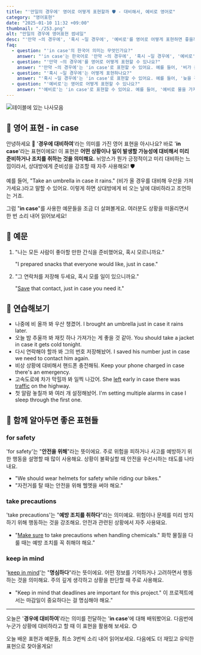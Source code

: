 ```yaml
---
title: "'만일의 경우에' 영어로 어떻게 표현할까 🛡️ - 대비해서, 예비로 영어로"
category: "영어표현"
date: "2025-01-10 11:32 +09:00"
thumbnail: "./253.png"
alt: "만일의 경우에 영어표현 썸네일"
desc: "'만약 ~의 경우에', '혹시 ~일 경우에', '예비로'를 영어로 어떻게 표현하면 좋을까요? '비가 올 경우에 우산을 가져가', '늦을 경우를 대비해서 미리 전화해' 등을 영어로 표현하는 법을 배워봅시다. 다양한 예문을 통해서 연습하고 본인의 표현으로 만들어 보세요."
faq:
  - question: "'in case'의 한국어 의미는 무엇인가요?"
    answer: "'in case'는 한국어로 '만약 ~의 경우에', '혹시 ~일 경우에', '예비로' 등으로 번역될 수 있습니다."
  - question: "'만약 ~의 경우에'를 영어로 어떻게 표현할 수 있나요?"
    answer: "'만약 ~의 경우에'는 'in case'로 표현할 수 있어요. 예를 들어, '비가 올 경우에 우산을 가져가'는 'Take an umbrella in case it rains'로 말할 수 있어요."
  - question: "'혹시 ~일 경우에'는 어떻게 표현하나요?"
    answer: "'혹시 ~일 경우에'는 'in case'로 표현할 수 있어요. 예를 들어, '늦을 경우를 대비해서 미리 전화해'는 'Call me in case you're late'로 말할 수 있어요."
  - question: "'예비로'는 영어로 어떻게 표현할 수 있나요?"
    answer: "'예비로'는 'in case'로 표현할 수 있어요. 예를 들어, '예비로 물을 가지고 가는 게 좋겠어'는 'It's good to bring water in case'로 말할 수 있어요."
---
```


![테이블에 있는 나사모음](./253-1.jpg)

## 🌟 영어 표현 - in case

안녕하세요 👋 '**경우에 대비하여**'라는 의미를 가진 영어 표현을 아시나요? 바로 '**in case**'라는 표현이에요! 이 표현은 **어떤 상황이나 일이 발생할 가능성에 대비해서 미리 준비하거나 조치를 취하는 것을 의미해요.** 뉘앙스가 뭔가 긍정적이고 미리 대비하는 느낌이라서, 상대방에게 준비성을 강조할 때 자주 사용해요! 🛡️

예를 들어, "Take an umbrella in case it rains." (비가 올 경우를 대비해 우산을 가져가세요.)라고 말할 수 있어요. 이렇게 하면 상대방에게 비 오는 날에 대비하라고 조언하는 거죠.

그럼 "**in case**"를 사용한 예문들을 조금 더 살펴볼게요. 여러분도 상황을 떠올리면서 한 번 소리 내어 읽어보세요!

## 📖 예문

1. "나는 모든 사람이 좋아할 만한 간식을 준비했어요, 혹시 모르니까요."

   "I prepared snacks that everyone would like, just in case."

2. "그 연락처를 저장해 두세요, 혹시 모를 일이 있으니까요."

   "[Save](/blog/in-english/293.save/) that contact, just in case you need it."

## 💬 연습해보기

<ul data-interactive-list>
  <li data-interactive-item>
    <span data-toggler>나중에 비 올까 봐 우산 챙겼어.</span>
    <span data-answer>I brought an umbrella just in case it rains later.</span>
  </li>
  <li data-interactive-item>
    <span data-toggler>오늘 밤 추울까 봐 재킷 하나 가져가는 게 좋을 것 같아.</span>
    <span data-answer>You should take a jacket in case it gets cold tonight.</span>
  </li>
  <li data-interactive-item>
    <span data-toggler>다시 연락해야 할까 봐 그의 번호 저장해놨어.</span>
    <span data-answer>I saved his number just in case we need to contact him again.</span>
  </li>
  <li data-interactive-item>
    <span data-toggler>비상 상황에 대비해서 핸드폰 충전해둬.</span>
    <span data-answer>Keep your phone charged in case there's an emergency.</span>
  </li>
  <li data-interactive-item>
    <span data-toggler>고속도로에 차가 막힐까 봐 일찍 나갔어.</span>
    <span data-answer>She <a href="/blog/in-english/402.leave/">left</a> early in case there was <a href="/blog/in-english/384.traffic/">traffic</a> on the highway.</span>
  </li>
  <li data-interactive-item>
    <span data-toggler>첫 알람 놓칠까 봐 여러 개 설정해놨어.</span>
    <span data-answer>I'm setting multiple alarms in case I sleep through the first one.</span>
  </li>
</ul>

## 🤝 함께 알아두면 좋은 표현들

### for safety

'for safety'는 "**안전을 위해**"라는 뜻이에요. 주로 위험을 피하거나 사고를 예방하기 위한 행동을 설명할 때 많이 사용해요. 상황이 불확실할 때 안전을 우선시하는 태도를 나타내요.

- "We should wear helmets for safety while riding our bikes."
- "자전거를 탈 때는 안전을 위해 헬멧을 써야 해요."

### take precautions

'take precautions'는 "**예방 조치를 취하다**"라는 의미예요. 위험이나 문제를 미리 방지하기 위해 행동하는 것을 강조해요. 안전과 관련된 상황에서 자주 사용돼요.

- "[Make sure](/blog/in-english/232.make-sure/) to take precautions when handling chemicals."
  화학 물질을 다룰 때는 예방 조치를 꼭 취해야 해요."

### keep in mind

'[keep in mind](/blog/in-english/222.keep-in-mind/)'는 "**명심하다**"라는 뜻이에요. 어떤 정보를 기억하거나 고려하면서 행동하는 것을 의미해요. 주의 깊게 생각하고 상황을 판단할 때 주로 사용해요.

- "Keep in mind that deadlines are important for this project."
  이 프로젝트에서는 마감일이 중요하다는 걸 명심해야 해요."

---

오늘은 '**경우에 대비하여**'라는 의미를 전달하는 '**in case**'에 대해 배워봤어요. 다음번에 누군가 상황에 대비하라고 할 때 이 표현을 활용해 보세요. 😊

오늘 배운 표현과 예문들, 최소 3번씩 소리 내어 읽어보세요. 다음에도 더 재밌고 유익한 표현으로 찾아올게요!
